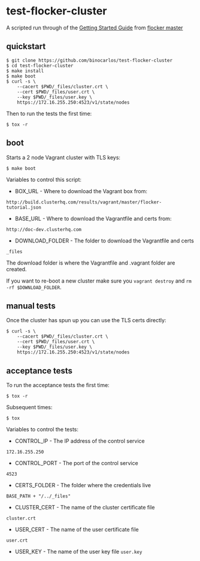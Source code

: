 # test-flocker-cluster

A scripted run through of the [Getting Started Guide](http://doc-dev.clusterhq.com/gettingstarted/index.html) from [flocker master](https://github.com/clusterhq/flocker/tree/master)

## quickstart

```
$ git clone https://github.com/binocarlos/test-flocker-cluster
$ cd test-flocker-cluster
$ make install
$ make boot
$ curl -s \
    --cacert $PWD/_files/cluster.crt \
    --cert $PWD/_files/user.crt \
    --key $PWD/_files/user.key \
    https://172.16.255.250:4523/v1/state/nodes
```

Then to run the tests the first time:

```
$ tox -r
```

## boot

Starts a 2 node Vagrant cluster with TLS keys:

```
$ make boot
```

Variables to control this script:

 * BOX_URL - Where to download the Vagrant box from:

`http://build.clusterhq.com/results/vagrant/master/flocker-tutorial.json`

 * BASE_URL - Where to download the Vagrantfile and certs from:

`http://doc-dev.clusterhq.com`

 * DOWNLOAD_FOLDER - The folder to download the Vagrantfile and certs

`_files`

The download folder is where the Vagrantfile and .vagrant folder are created.

If you want to re-boot a new cluster make sure you `vagrant destroy` 
and `rm -rf $DOWNLOAD_FOLDER`.

## manual tests
Once the cluster has spun up you can use the TLS certs directly:

```
$ curl -s \
    --cacert $PWD/_files/cluster.crt \
    --cert $PWD/_files/user.crt \
    --key $PWD/_files/user.key \
    https://172.16.255.250:4523/v1/state/nodes
```

## acceptance tests
To run the acceptance tests the first time:

```
$ tox -r
```

Subsequent times:

```
$ tox
```

Variables to control the tests:

 * CONTROL_IP - The IP address of the control service

`172.16.255.250`

 * CONTROL_PORT - The port of the control service

`4523`

 * CERTS_FOLDER - The folder where the credentials live

`BASE_PATH + "/../_files"`

 * CLUSTER_CERT - The name of the cluster certificate file

`cluster.crt`

 * USER_CERT - The name of the user certificate file
 
`user.crt`

 * USER_KEY - The name of the user key file
`user.key`